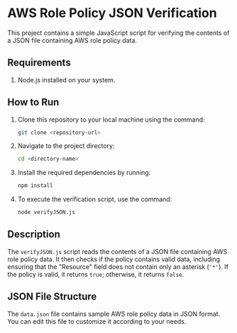 # AWS Role Policy JSON Verification

This project contains a simple JavaScript script for verifying the contents of a JSON file containing AWS role policy data.

## Requirements

1. Node.js installed on your system.

## How to Run

1. Clone this repository to your local machine using the command:

    ```bash
    git clone <repository-url>
    ```

2. Navigate to the project directory:

    ```bash
    cd <directory-name>
    ```

3. Install the required dependencies by running:

    ```bash
    npm install
    ```

4. To execute the verification script, use the command:

    ```bash
    node verifyJSON.js
    ```

## Description

The `verifyJSON.js` script reads the contents of a JSON file containing AWS role policy data. It then checks if the policy contains valid data, including ensuring that the "Resource" field does not contain only an asterisk (`'*'`). If the policy is valid, it returns `true`; otherwise, it returns `false`.

## JSON File Structure

The `data.json` file contains sample AWS role policy data in JSON format. You can edit this file to customize it according to your needs.
